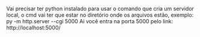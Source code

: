 Vai precisar ter python instalado para usar o comando que cria um servidor local, o cmd vai ter que estar no diretório onde os arquivos estão, exemplo: py -m http.server --cgi 5000
Ai você entra na porta 5000 pelo link: http://localhost:5000/
